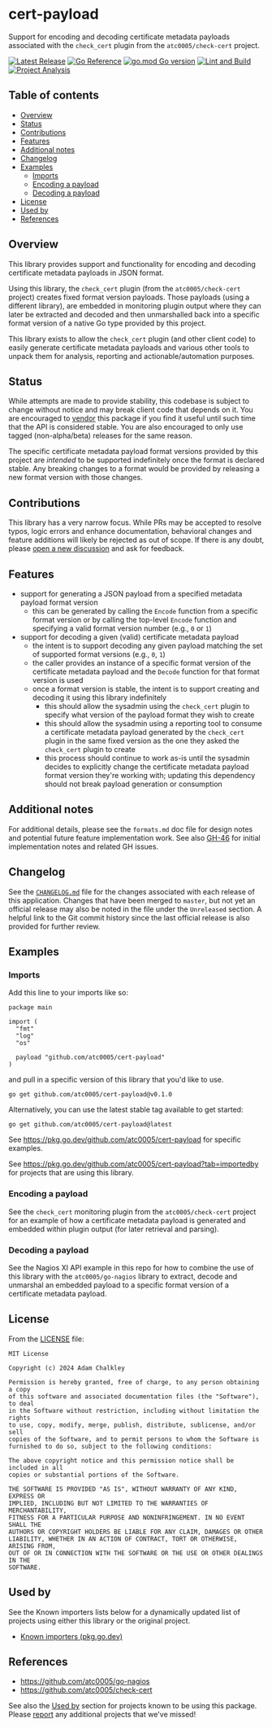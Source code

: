 <!-- omit in toc -->
# cert-payload

Support for encoding and decoding certificate metadata payloads associated
with the `check_cert` plugin from the `atc0005/check-cert` project.

[![Latest Release](https://img.shields.io/github/release/atc0005/cert-payload.svg?style=flat-square)](https://github.com/atc0005/cert-payload/releases/latest)
[![Go Reference](https://pkg.go.dev/badge/github.com/atc0005/cert-payload.svg)](https://pkg.go.dev/github.com/atc0005/cert-payload)
[![go.mod Go version](https://img.shields.io/github/go-mod/go-version/atc0005/cert-payload)](https://github.com/atc0005/cert-payload)
[![Lint and Build](https://github.com/atc0005/cert-payload/actions/workflows/lint-and-build.yml/badge.svg)](https://github.com/atc0005/cert-payload/actions/workflows/lint-and-build.yml)
[![Project Analysis](https://github.com/atc0005/cert-payload/actions/workflows/project-analysis.yml/badge.svg)](https://github.com/atc0005/cert-payload/actions/workflows/project-analysis.yml)

<!-- omit in toc -->
## Table of contents

- [Overview](#overview)
- [Status](#status)
- [Contributions](#contributions)
- [Features](#features)
- [Additional notes](#additional-notes)
- [Changelog](#changelog)
- [Examples](#examples)
  - [Imports](#imports)
  - [Encoding a payload](#encoding-a-payload)
  - [Decoding a payload](#decoding-a-payload)
- [License](#license)
- [Used by](#used-by)
- [References](#references)

## Overview

This library provides support and functionality for encoding and decoding
certificate metadata payloads in JSON format.

Using this library, the `check_cert` plugin (from the `atc0005/check-cert`
project) creates fixed format version payloads. Those payloads (using a
different library), are embedded in monitoring plugin output where they can
later be extracted and decoded and then unmarshalled back into a specific
format version of a native Go type provided by this project.

This library exists to allow the `check_cert` plugin (and other client code)
to easily generate certificate metadata payloads and various other tools to
unpack them for analysis, reporting and actionable/automation purposes.

## Status

While attempts are made to provide stability, this codebase is subject to
change without notice and may break client code that depends on it. You are
encouraged to [vendor](#references) this package if you find it useful until
such time that the API is considered stable. You are also encouraged to only
use tagged (non-alpha/beta) releases for the same reason.

The specific certificate metadata payload format versions provided by this
project are *intended* to be supported indefinitely once the format is
declared stable. Any breaking changes to a format would be provided by
releasing a new format version with those changes.

## Contributions

This library has a very narrow focus. While PRs may be accepted to resolve
typos, logic errors and enhance documentation, behavioral changes and feature
additions will likely be rejected as out of scope. If there is any doubt,
please [open a new
discussion](https://github.com/atc0005/cert-payload/discussions/new/choose)
and ask for feedback.

## Features

- support for generating a JSON payload from a specified metadata payload
  format version
  - this can be generated by calling the `Encode` function from a specific
    format version or by calling the top-level `Encode` function and
    specifying a valid format version number (e.g., `0` or `1`)
- support for decoding a given (valid) certificate metadata payload
  - the intent is to support decoding any given payload matching the set of
    supported format versions (e.g., `0`, `1`)
  - the caller provides an instance of a specific format version of
    the certificate metadata payload and the `Decode` function for that
    format version is used
  - once a format version is stable, the intent is to support creating and
    decoding it using this library indefinitely
    - this should allow the sysadmin using the `check_cert` plugin to specify
      what version of the payload format they wish to create
    - this should allow the sysadmin using a reporting tool to consume a
      certificate metadata payload generated by the `check_cert` plugin in the
      same fixed version as the one they asked the `check_cert` plugin to
      create
    - this process should continue to work as-is until the sysadmin decides to
      explicitly change the certificate metadata payload format version
      they're working with; updating this dependency should not break payload
      generation or consumption

## Additional notes

For additional details, please see the `formats.md` doc file for design notes
and potential future feature implementation work. See also
[GH-46](https://github.com/atc0005/cert-payload/issues/46) for initial
implementation notes and related GH issues.

## Changelog

See the [`CHANGELOG.md`](CHANGELOG.md) file for the changes associated with
each release of this application. Changes that have been merged to `master`,
but not yet an official release may also be noted in the file under the
`Unreleased` section. A helpful link to the Git commit history since the last
official release is also provided for further review.

## Examples

### Imports

Add this line to your imports like so:

```golang
package main

import (
  "fmt"
  "log"
  "os"

  payload "github.com/atc0005/cert-payload"
)
```

and pull in a specific version of this library that you'd like to use.

```console
go get github.com/atc0005/cert-payload@v0.1.0
```

Alternatively, you can use the latest stable tag available to get started:

```console
go get github.com/atc0005/cert-payload@latest
```

See <https://pkg.go.dev/github.com/atc0005/cert-payload> for specific examples.

See <https://pkg.go.dev/github.com/atc0005/cert-payload?tab=importedby> for
projects that are using this library.

### Encoding a payload

See the `check_cert` monitoring plugin from the `atc0005/check-cert` project
for an example of how a certificate metadata payload is generated and embedded
within plugin output (for later retrieval and parsing).

### Decoding a payload

See the Nagios XI API example in this repo for how to combine the use of this
library with the `atc0005/go-nagios` library to extract, decode and unmarshal
an embedded payload to a specific format version of a certificate metadata
payload.

## License

From the [LICENSE](LICENSE) file:

```license
MIT License

Copyright (c) 2024 Adam Chalkley

Permission is hereby granted, free of charge, to any person obtaining a copy
of this software and associated documentation files (the "Software"), to deal
in the Software without restriction, including without limitation the rights
to use, copy, modify, merge, publish, distribute, sublicense, and/or sell
copies of the Software, and to permit persons to whom the Software is
furnished to do so, subject to the following conditions:

The above copyright notice and this permission notice shall be included in all
copies or substantial portions of the Software.

THE SOFTWARE IS PROVIDED "AS IS", WITHOUT WARRANTY OF ANY KIND, EXPRESS OR
IMPLIED, INCLUDING BUT NOT LIMITED TO THE WARRANTIES OF MERCHANTABILITY,
FITNESS FOR A PARTICULAR PURPOSE AND NONINFRINGEMENT. IN NO EVENT SHALL THE
AUTHORS OR COPYRIGHT HOLDERS BE LIABLE FOR ANY CLAIM, DAMAGES OR OTHER
LIABILITY, WHETHER IN AN ACTION OF CONTRACT, TORT OR OTHERWISE, ARISING FROM,
OUT OF OR IN CONNECTION WITH THE SOFTWARE OR THE USE OR OTHER DEALINGS IN THE
SOFTWARE.
```

## Used by

See the Known importers lists below for a dynamically updated list of projects
using either this library or the original project.

- [Known importers (pkg.go.dev)](https://pkg.go.dev/github.com/atc0005/cert-payload?tab=importedby)

## References

- <https://github.com/atc0005/go-nagios>
- <https://github.com/atc0005/check-cert>

See also the [Used by](#used-by) section for projects known to be using this
package. Please
[report](https://github.com/atc0005/cert-payload/issues/new/choose) any
additional projects that we've missed!
